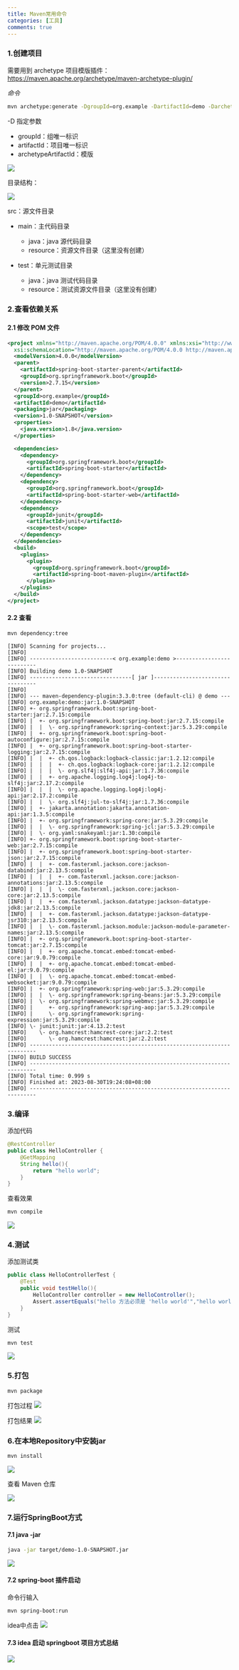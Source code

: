 ```yaml
---
title: Maven常用命令
categories: [工具]
comments: true
---
```

### 1.创建项目
需要用到 archetype 项目模版插件：https://maven.apache.org/archetype/maven-archetype-plugin/

*命令*
```sh
mvn archetype:generate -DgroupId=org.example -DartifactId=demo -DarchetypeArtifactId=maven-archetype-quickstart
```
-D 指定参数
- groupId：组唯一标识
- artifactId：项目唯一标识
- archetypeArtifactId：模版

![](/assets/img/Maven常用命令/mvn创建项目.png)

目录结构：

![](/assets/img/Maven常用命令/mvn目录结构.png)

src：源文件目录
- main：主代码目录
  - java：java 源代码目录
  - resource：资源文件目录（这里没有创建）

- test：单元测试目录
  - java：java 测试代码目录
  - resource：测试资源文件目录（这里没有创建）

### 2.查看依赖关系
#### 2.1 修改 POM 文件
```xml
<project xmlns="http://maven.apache.org/POM/4.0.0" xmlns:xsi="http://www.w3.org/2001/XMLSchema-instance"
  xsi:schemaLocation="http://maven.apache.org/POM/4.0.0 http://maven.apache.org/maven-v4_0_0.xsd">
  <modelVersion>4.0.0</modelVersion>
  <parent>
    <artifactId>spring-boot-starter-parent</artifactId>
    <groupId>org.springframework.boot</groupId>
    <version>2.7.15</version>
  </parent>
  <groupId>org.example</groupId>
  <artifactId>demo</artifactId>
  <packaging>jar</packaging>
  <version>1.0-SNAPSHOT</version>
  <properties>
    <java.version>1.8</java.version>
  </properties>

  <dependencies>
    <dependency>
      <groupId>org.springframework.boot</groupId>
      <artifactId>spring-boot-starter</artifactId>
    </dependency>
    <dependency>
      <groupId>org.springframework.boot</groupId>
      <artifactId>spring-boot-starter-web</artifactId>
    </dependency>
    <dependency>
      <groupId>junit</groupId>
      <artifactId>junit</artifactId>
      <scope>test</scope>
    </dependency>
  </dependencies>
  <build>
    <plugins>
      <plugin>
        <groupId>org.springframework.boot</groupId>
        <artifactId>spring-boot-maven-plugin</artifactId>
      </plugin>
    </plugins>
  </build>
</project>
```

#### 2.2 查看
```sh
mvn dependency:tree
```

```log
[INFO] Scanning for projects...
[INFO] 
[INFO] --------------------------< org.example:demo >--------------------------
[INFO] Building demo 1.0-SNAPSHOT
[INFO] --------------------------------[ jar ]---------------------------------
[INFO] 
[INFO] --- maven-dependency-plugin:3.3.0:tree (default-cli) @ demo ---
[INFO] org.example:demo:jar:1.0-SNAPSHOT
[INFO] +- org.springframework.boot:spring-boot-starter:jar:2.7.15:compile
[INFO] |  +- org.springframework.boot:spring-boot:jar:2.7.15:compile
[INFO] |  |  \- org.springframework:spring-context:jar:5.3.29:compile
[INFO] |  +- org.springframework.boot:spring-boot-autoconfigure:jar:2.7.15:compile
[INFO] |  +- org.springframework.boot:spring-boot-starter-logging:jar:2.7.15:compile
[INFO] |  |  +- ch.qos.logback:logback-classic:jar:1.2.12:compile
[INFO] |  |  |  +- ch.qos.logback:logback-core:jar:1.2.12:compile
[INFO] |  |  |  \- org.slf4j:slf4j-api:jar:1.7.36:compile
[INFO] |  |  +- org.apache.logging.log4j:log4j-to-slf4j:jar:2.17.2:compile
[INFO] |  |  |  \- org.apache.logging.log4j:log4j-api:jar:2.17.2:compile
[INFO] |  |  \- org.slf4j:jul-to-slf4j:jar:1.7.36:compile
[INFO] |  +- jakarta.annotation:jakarta.annotation-api:jar:1.3.5:compile
[INFO] |  +- org.springframework:spring-core:jar:5.3.29:compile
[INFO] |  |  \- org.springframework:spring-jcl:jar:5.3.29:compile
[INFO] |  \- org.yaml:snakeyaml:jar:1.30:compile
[INFO] +- org.springframework.boot:spring-boot-starter-web:jar:2.7.15:compile
[INFO] |  +- org.springframework.boot:spring-boot-starter-json:jar:2.7.15:compile
[INFO] |  |  +- com.fasterxml.jackson.core:jackson-databind:jar:2.13.5:compile
[INFO] |  |  |  +- com.fasterxml.jackson.core:jackson-annotations:jar:2.13.5:compile
[INFO] |  |  |  \- com.fasterxml.jackson.core:jackson-core:jar:2.13.5:compile
[INFO] |  |  +- com.fasterxml.jackson.datatype:jackson-datatype-jdk8:jar:2.13.5:compile
[INFO] |  |  +- com.fasterxml.jackson.datatype:jackson-datatype-jsr310:jar:2.13.5:compile
[INFO] |  |  \- com.fasterxml.jackson.module:jackson-module-parameter-names:jar:2.13.5:compile
[INFO] |  +- org.springframework.boot:spring-boot-starter-tomcat:jar:2.7.15:compile
[INFO] |  |  +- org.apache.tomcat.embed:tomcat-embed-core:jar:9.0.79:compile
[INFO] |  |  +- org.apache.tomcat.embed:tomcat-embed-el:jar:9.0.79:compile
[INFO] |  |  \- org.apache.tomcat.embed:tomcat-embed-websocket:jar:9.0.79:compile
[INFO] |  +- org.springframework:spring-web:jar:5.3.29:compile
[INFO] |  |  \- org.springframework:spring-beans:jar:5.3.29:compile
[INFO] |  \- org.springframework:spring-webmvc:jar:5.3.29:compile
[INFO] |     +- org.springframework:spring-aop:jar:5.3.29:compile
[INFO] |     \- org.springframework:spring-expression:jar:5.3.29:compile
[INFO] \- junit:junit:jar:4.13.2:test
[INFO]    \- org.hamcrest:hamcrest-core:jar:2.2:test
[INFO]       \- org.hamcrest:hamcrest:jar:2.2:test
[INFO] ------------------------------------------------------------------------
[INFO] BUILD SUCCESS
[INFO] ------------------------------------------------------------------------
[INFO] Total time: 0.999 s
[INFO] Finished at: 2023-08-30T19:24:08+08:00
[INFO] ------------------------------------------------------------------------
```

### 3.编译
添加代码
```java
@RestController
public class HelloController {
    @GetMapping
    String hello(){
        return "hello world";
    }
}
```

查看效果
```sh
mvn compile
```

![](/assets/img/Maven常用命令/编译后target目录.png)

### 4.测试
添加测试类
```java
public class HelloControllerTest {
    @Test
    public void testHello(){
        HelloController controller = new HelloController();
        Assert.assertEquals("hello 方法必须是 'hello world'","hello world",controller.hello());
    }
}
```

测试
```sh
mvn test
```
![](/assets/img/Maven常用命令/测试.png)

### 5.打包
```sh
mvn package
```
打包过程
![](/assets/img/Maven常用命令/打包过程.png)

打包结果
![](/assets/img/Maven常用命令/打包结果.png)

### 6.在本地Repository中安装jar
```sh
mvn install
```

![](/assets/img/Maven常用命令/install过程.png)

查看 Maven 仓库

![](/assets/img/Maven常用命令/install后maven仓库.png)

### 7.运行SpringBoot方式
#### 7.1 java -jar
```sh
java -jar target/demo-1.0-SNAPSHOT.jar
```

![](/assets/img/Maven常用命令/java命令运行springboot项目.png)

#### 7.2 spring-boot 插件启动
命令行输入
```sh
mvn spring-boot:run
```

idea中点击
![](/assets/img/Maven常用命令/spring-boot:run运行.png)

#### 7.3 idea 启动 springboot 项目方式总结

![](/assets/img/Maven常用命令/idea启动springboot方式.png)